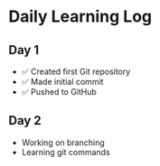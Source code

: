 
# Daily Learning Log

## Day 1
- ✅ Created first Git repository
- ✅ Made initial commit
- ✅ Pushed to GitHub

## Day 2
- Working on branching
- Learning git commands

